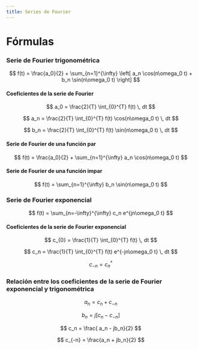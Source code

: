 ```yaml
---
title: Series de Fourier
---
```


# Fórmulas

### Serie de Fourier trigonométrica

$$
f(t) = \frac{a_0}{2} + \sum_{n=1}^{\infty} \left[ a_n \cos(n\omega_0 t) + b_n \sin(n\omega_0 t) \right]
$$

#### Coeficientes de la serie de Fourier

$$
a_0 = \frac{2}{T} \int_{0}^{T} f(t) \, dt
$$

$$
a_n = \frac{2}{T} \int_{0}^{T} f(t) \cos(n\omega_0 t) \, dt
$$

$$
b_n = \frac{2}{T} \int_{0}^{T} f(t) \sin(n\omega_0 t) \, dt
$$

#### Serie de Fourier de una función par

$$
f(t) = \frac{a_0}{2} + \sum_{n=1}^{\infty} a_n \cos(n\omega_0 t)
$$

#### Serie de Fourier de una función impar

$$
f(t) = \sum_{n=1}^{\infty} b_n \sin(n\omega_0 t)
$$

### Serie de Fourier exponencial

$$
f(t) = \sum_{n=-\infty}^{\infty} c_n e^{jn\omega_0 t}
$$

#### Coeficientes de la serie de Fourier exponencial

$$
c_{0} = \frac{1}{T} \int_{0}^{T} f(t) \, dt
$$

$$
c_n = \frac{1}{T} \int_{0}^{T} f(t) e^{-jn\omega_0 t} \, dt
$$

$$
c_{-n} = c_{n}^{*}
$$

### Relación entre los coeficientes de la serie de Fourier exponencial y trigonométrica

$$
a_n = c_n + c_{-n}
$$

$$
b_n = j\left[ c_{n} - c_{-n} \right]
$$

$$
c_n = \frac{ a_n - jb_n}{2}
$$

$$
c_{-n} = \frac{a_n + jb_n}{2}
$$

